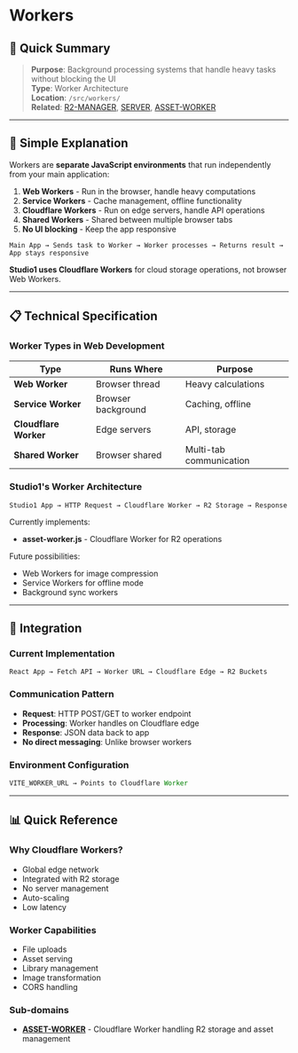 # Workers

## 🎯 Quick Summary
> **Purpose**: Background processing systems that handle heavy tasks without blocking the UI  
> **Type**: Worker Architecture  
> **Location**: `/src/workers/`  
> **Related**: [R2-MANAGER](./UTILS/R2-MANAGER.md), [SERVER](../01-CORE/SERVER.md), [ASSET-WORKER](./WORKERS/ASSET-WORKER.md)

---

## 🔄 Simple Explanation

Workers are **separate JavaScript environments** that run independently from your main application:

1. **Web Workers** - Run in the browser, handle heavy computations
2. **Service Workers** - Cache management, offline functionality  
3. **Cloudflare Workers** - Run on edge servers, handle API operations
4. **Shared Workers** - Shared between multiple browser tabs
5. **No UI blocking** - Keep the app responsive

```
Main App → Sends task to Worker → Worker processes → Returns result → App stays responsive
```

**Studio1 uses Cloudflare Workers** for cloud storage operations, not browser Web Workers.

---

## 📋 Technical Specification

### Worker Types in Web Development

| Type | Runs Where | Purpose |
|------|------------|---------|
| **Web Worker** | Browser thread | Heavy calculations |
| **Service Worker** | Browser background | Caching, offline |
| **Cloudflare Worker** | Edge servers | API, storage |
| **Shared Worker** | Browser shared | Multi-tab communication |

### Studio1's Worker Architecture

```
Studio1 App → HTTP Request → Cloudflare Worker → R2 Storage → Response
```

Currently implements:
- **asset-worker.js** - Cloudflare Worker for R2 operations

Future possibilities:
- Web Workers for image compression
- Service Workers for offline mode
- Background sync workers

---

## 🔗 Integration

### Current Implementation
```
React App → Fetch API → Worker URL → Cloudflare Edge → R2 Buckets
```

### Communication Pattern
- **Request**: HTTP POST/GET to worker endpoint
- **Processing**: Worker handles on Cloudflare edge
- **Response**: JSON data back to app
- **No direct messaging**: Unlike browser workers

### Environment Configuration
```javascript
VITE_WORKER_URL → Points to Cloudflare Worker
```

---

## 📊 Quick Reference

### Why Cloudflare Workers?
- Global edge network
- Integrated with R2 storage
- No server management
- Auto-scaling
- Low latency

### Worker Capabilities
- File uploads
- Asset serving
- Library management
- Image transformation
- CORS handling

### Sub-domains
- **[ASSET-WORKER](./WORKERS/ASSET-WORKER.md)** - Cloudflare Worker handling R2 storage and asset management